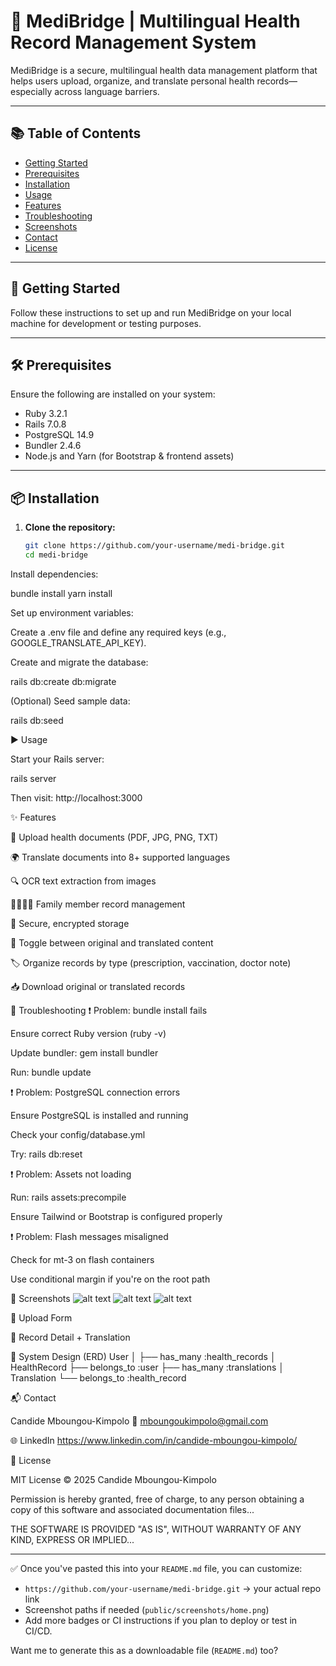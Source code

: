 # 🏥 MediBridge | Multilingual Health Record Management System

MediBridge is a secure, multilingual health data management platform that helps users upload, organize, and translate personal health records—especially across language barriers.

---

## 📚 Table of Contents

- [Getting Started](#getting-started)
- [Prerequisites](#prerequisites)
- [Installation](#installation)
- [Usage](#usage)
- [Features](#features)
- [Troubleshooting](#troubleshooting)
- [Screenshots](#screenshots)
- [Contact](#contact)
- [License](#license)

---

## 🚀 Getting Started

Follow these instructions to set up and run MediBridge on your local machine for development or testing purposes.

---

## 🛠 Prerequisites

Ensure the following are installed on your system:

- Ruby 3.2.1
- Rails 7.0.8
- PostgreSQL 14.9
- Bundler 2.4.6
- Node.js and Yarn (for Bootstrap & frontend assets)

---

## 📦 Installation

1. **Clone the repository:**

   ```bash
   git clone https://github.com/your-username/medi-bridge.git
   cd medi-bridge
Install dependencies:

bundle install
yarn install


Set up environment variables:

Create a .env file and define any required keys (e.g., GOOGLE_TRANSLATE_API_KEY).

Create and migrate the database:

rails db:create db:migrate


(Optional) Seed sample data:

rails db:seed

▶️ Usage

Start your Rails server:

rails server


Then visit: http://localhost:3000

✨ Features

📁 Upload health documents (PDF, JPG, PNG, TXT)

🌍 Translate documents into 8+ supported languages

🔍 OCR text extraction from images

👨‍👩‍👧‍👦 Family member record management

🔐 Secure, encrypted storage

🔄 Toggle between original and translated content

🏷️ Organize records by type (prescription, vaccination, doctor note)

📥 Download original or translated records

🧠 Troubleshooting
❗ Problem: bundle install fails

Ensure correct Ruby version (ruby -v)

Update bundler: gem install bundler

Run: bundle update

❗ Problem: PostgreSQL connection errors

Ensure PostgreSQL is installed and running

Check your config/database.yml

Try: rails db:reset

❗ Problem: Assets not loading

Run: rails assets:precompile

Ensure Tailwind or Bootstrap is configured properly

❗ Problem: Flash messages misaligned

Check for mt-3 on flash containers

Use conditional margin if you're on the root path

📸 Screenshots
![alt text](<Screenshot 2025-09-10 at 3.58.07 PM.png>)
![alt text](<Screenshot 2025-09-10 at 3.59.54 PM.png>)
![alt text](<Screenshot 2025-09-10 at 4.01.50 PM.png>)

📂 Upload Form

📝 Record Detail + Translation

🧪 System Design (ERD)
User
│
├── has_many :health_records
│
HealthRecord
├── belongs_to :user
├── has_many :translations
│
Translation
└── belongs_to :health_record

📬 Contact

Candide Mboungou-Kimpolo
📧 mboungoukimpolo@gmail.com

🌐 LinkedIn
https://www.linkedin.com/in/candide-mboungou-kimpolo/

📄 License

MIT License © 2025 Candide Mboungou-Kimpolo

Permission is hereby granted, free of charge, to any person obtaining a copy of this software and associated documentation files...

THE SOFTWARE IS PROVIDED "AS IS", WITHOUT WARRANTY OF ANY KIND, EXPRESS OR IMPLIED...


---

✅ Once you've pasted this into your `README.md` file, you can customize:
- `https://github.com/your-username/medi-bridge.git` → your actual repo link
- Screenshot paths if needed (`public/screenshots/home.png`)
- Add more badges or CI instructions if you plan to deploy or test in CI/CD.

Want me to generate this as a downloadable file (`README.md`) too?

